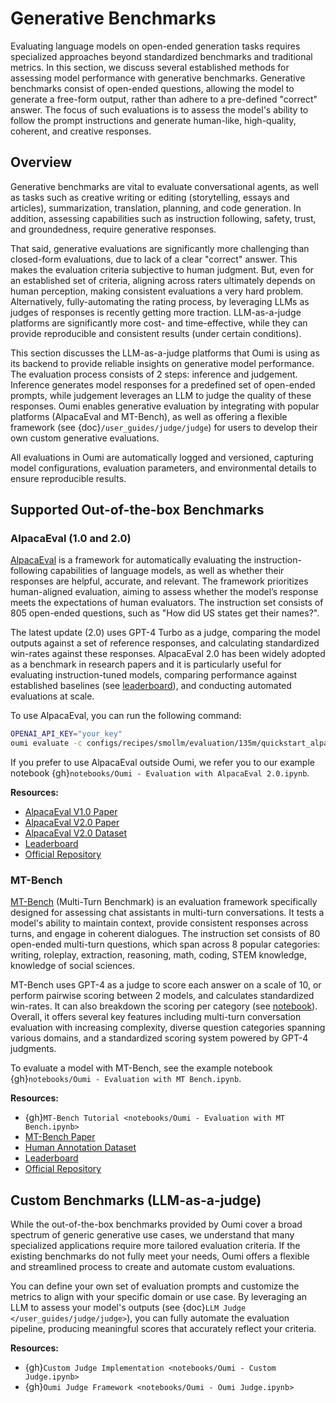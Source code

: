# Generative Benchmarks

Evaluating language models on open-ended generation tasks requires specialized approaches beyond standardized benchmarks and traditional metrics. In this section, we discuss several established methods for assessing model performance with generative benchmarks. Generative benchmarks consist of open-ended questions, allowing the model to generate a free-form output, rather than adhere to a pre-defined "correct" answer. The focus of such evaluations is to assess the model's ability to follow the prompt instructions and generate human-like, high-quality, coherent, and creative responses.

## Overview

Generative benchmarks are vital to evaluate conversational agents, as well as tasks such as creative writing or editing (storytelling, essays and articles), summarization, translation, planning, and code generation. In addition, assessing capabilities such as instruction following, safety, trust, and groundedness, require generative responses.

That said, generative evaluations are significantly more challenging than closed-form evaluations, due to lack of a clear "correct" answer. This makes the evaluation criteria subjective to human judgment. But, even for an established set of criteria, aligning across raters ultimately depends on human perception, making consistent evaluations a very hard problem. Alternatively, fully-automating the rating process, by leveraging LLMs as judges of responses is recently getting more traction. LLM-as-a-judge platforms are significantly more cost- and time-effective, while they can provide reproducible and consistent results (under certain conditions).

This section discusses the LLM-as-a-judge platforms that Oumi is using as its backend to provide reliable insights on generative model performance. The evaluation process consists of 2 steps: inference and judgement. Inference generates model responses for a predefined set of open-ended prompts, while judgement leverages an LLM to judge the quality of these responses. Oumi enables generative evaluation by integrating with popular platforms (AlpacaEval and MT-Bench), as well as offering a flexible framework (see {doc}`/user_guides/judge/judge`) for users to develop their own custom generative evaluations.

All evaluations in Oumi are automatically logged and versioned, capturing model configurations, evaluation parameters, and environmental details to ensure reproducible results.

## Supported Out-of-the-box Benchmarks

### AlpacaEval (1.0 and 2.0)

[AlpacaEval](https://github.com/tatsu-lab/alpaca_eval) is a framework for automatically evaluating the instruction-following capabilities of language models, as well as whether their responses are helpful, accurate, and relevant. The framework prioritizes human-aligned evaluation, aiming to assess whether the model’s response meets the expectations of human evaluators. The instruction set consists of 805 open-ended questions, such as "How did US states get their names?".

The latest update (2.0) uses GPT-4 Turbo as a judge, comparing the model outputs against a set of reference responses, and calculating standardized win-rates against these responses. AlpacaEval 2.0 has been widely adopted as a benchmark in research papers and it is particularly useful for evaluating instruction-tuned models, comparing performance against established baselines (see [leaderboard](https://tatsu-lab.github.io/alpaca_eval/)), and conducting automated evaluations at scale.

To use AlpacaEval, you can run the following command:

```bash
OPENAI_API_KEY="your_key"
oumi evaluate -c configs/recipes/smollm/evaluation/135m/quickstart_alpaca_v2_eval.yaml
```

If you prefer to use AlpacaEval outside Oumi, we refer you to our example notebook {gh}`notebooks/Oumi - Evaluation with AlpacaEval 2.0.ipynb`.

**Resources:**
- [AlpacaEval V1.0 Paper](https://arxiv.org/abs/2305.14387)
- [AlpacaEval V2.0 Paper](https://arxiv.org/abs/2404.04475)
- [AlpacaEval V2.0 Dataset](https://huggingface.co/datasets/tatsu-lab/alpaca_eval)
- [Leaderboard](https://tatsu-lab.github.io/alpaca_eval/)
- [Official Repository](https://github.com/tatsu-lab/alpaca_eval)

### MT-Bench

[MT-Bench](https://github.com/lm-sys/FastChat/tree/main/fastchat/llm_judge) (Multi-Turn Benchmark) is an evaluation framework specifically designed for assessing chat assistants in multi-turn conversations. It tests a model's ability to maintain context, provide consistent responses across turns, and engage in coherent dialogues. The instruction set consists of 80 open-ended multi-turn questions, which span across 8 popular categories: writing, roleplay, extraction, reasoning, math, coding, STEM knowledge, knowledge of social sciences.

MT-Bench uses GPT-4 as a judge to score each answer on a scale of 10, or perform pairwise scoring between 2 models, and calculates standardized win-rates. It can also breakdown the scoring per category (see [notebook](https://colab.research.google.com/drive/15O3Y8Rxq37PuMlArE291P4OC6ia37PQK#scrollTo=5i8R0l-XqkgO)). Overall, it offers several key features including multi-turn conversation evaluation with increasing complexity, diverse question categories spanning various domains, and a standardized scoring system powered by GPT-4 judgments.

To evaluate a model with MT-Bench, see the example notebook {gh}`notebooks/Oumi - Evaluation with MT Bench.ipynb`.

**Resources:**
- {gh}`MT-Bench Tutorial <notebooks/Oumi - Evaluation with MT Bench.ipynb>`
- [MT-Bench Paper](https://arxiv.org/abs/2306.05685)
- [Human Annotation Dataset](https://huggingface.co/datasets/lmsys/mt_bench_human_judgments)
- [Leaderboard](https://huggingface.co/spaces/lmarena-ai/chatbot-arena-leaderboard)
- [Official Repository](https://github.com/lm-sys/FastChat/tree/main/fastchat/llm_judge)

<!--- Commented; we do NOT support HumanEval yet.
### HumanEval

HumanEval is a benchmark designed to evaluate language models' capabilities in generating functional code from natural language descriptions. It consists of programming challenges that test both understanding of requirements and ability to generate correct, efficient code solutions.

**Resources:**
- [HumanEval Paper](https://arxiv.org/abs/2107.03374)
- [Official Repository](https://github.com/openai/human-eval)
- [Dataset Documentation](https://huggingface.co/datasets/openai_humaneval)
-->

## Custom Benchmarks (LLM-as-a-judge)

While the out-of-the-box benchmarks provided by Oumi cover a broad spectrum of generic generative use cases, we understand that many specialized applications require more tailored evaluation criteria. If the existing benchmarks do not fully meet your needs, Oumi offers a flexible and streamlined process to create and automate custom evaluations.

You can define your own set of evaluation prompts and customize the metrics to align with your specific domain or use case. By leveraging an LLM to assess your model's outputs (see {doc}`LLM Judge </user_guides/judge/judge>`), you can fully automate the evaluation pipeline, producing meaningful scores that accurately reflect your criteria.

**Resources:**
- {gh}`Custom Judge Implementation <notebooks/Oumi - Custom Judge.ipynb>`
- {gh}`Oumi Judge Framework <notebooks/Oumi - Oumi Judge.ipynb>`
